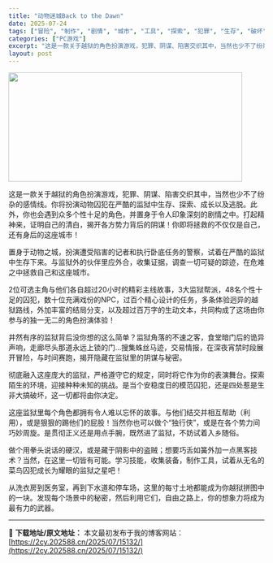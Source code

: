 ```yaml
---
title: "动物迷城Back to the Dawn"
date: 2025-07-24
tags: ["冒险", "制作", "剧情", "城市", "工具", "探索", "犯罪", "生存", "破坏", "角色"]
categories: ["PC游戏"]
excerpt: "这是一款关于越狱的角色扮演游戏，犯罪、阴谋、陷害交织其中，当然也少不了纷杂的感情线。你将扮演动物囚犯在严酷的监狱中生存、探索、成长以及逃脱。此外，你也会遇到众多个性十足的角色，并置身于令人印象深刻的剧情之中。打起精神来，证明自己的清白，揭开各方势力背后的阴谋！你即将拯救的不仅仅是自己，还有身后的这座&hellip;"
layout: post
---
```


<img class="aligncenter size-full wp-image-15099" src="https://2cy.202588.cn/wp-content/uploads/2025/07/2025072408214370.webp" alt="" width="460" height="215" />

这是一款关于越狱的角色扮演游戏，犯罪、阴谋、陷害交织其中，当然也少不了纷杂的感情线。你将扮演动物囚犯在严酷的监狱中生存、探索、成长以及逃脱。此外，你也会遇到众多个性十足的角色，并置身于令人印象深刻的剧情之中。打起精神来，证明自己的清白，揭开各方势力背后的阴谋！你即将拯救的不仅仅是自己，还有身后的这座城市！

置身于动物之城，扮演遭受陷害的记者和执行卧底任务的警察，试着在严酷的监狱中生存下来。与监狱外的伙伴里应外合，收集证据，调查一切可疑的踪迹，在危难之中拯救自己和这座城市。

2位可选主角与他们各自超过20小时的精彩主线故事，3大监狱帮派，48名个性十足的囚犯，数十位充满戏份的NPC，过百个精心设计的任务，多条体验迥异的越狱路线，外加丰富的结局分支，以及超过百万字的生动文本，共同构成了这场由你参与的独一无二的角色扮演体验！

井然有序的监狱背后没你想的这么简单？监狱角落的不速之客，食堂暗门后的诡异声响，走廊尽头那道永远上锁的门...搜集蛛丝马迹，交易情报，在深夜宵禁时段展开冒险，与时间赛跑，揭开隐藏在监狱里的阴谋与秘密。

彻底融入这座庞大的监狱，严格遵守它的规定，同时将它作为你的表演舞台。探索陌生的环境，迎接种种未知的挑战。是当个安稳度日的模范囚犯，还是四处惹是生非大搞破坏，这一切都将由你决定。

这座监狱里每个角色都拥有令人难以忘怀的故事。与他们结交并相互帮助（利用），或是狠狠的踢他们的屁股！当然你也可以做个“独行侠”，或是在各个势力间巧妙周旋。是贯彻正义还是用点手腕，既然进了监狱，不妨试着入乡随俗。

做个用拳头说话的硬汉，或是藏于阴影中的盗贼；想要巧舌如簧外加一点黑客技术？当然，在这里一切皆有可能。学习技能，收集装备，制作工具，试着从无名的菜鸟囚犯成长为耀眼的监狱之星吧！

从洗衣房到医务室，再到下水道和停车场，这里的每寸土地都能成为你越狱拼图中的一块。发现每个场景中的秘密，然后利用它们，自由之路上，你的想象力将成为最有力的武器。

---
📖 **下载地址/原文地址：** 本文最初发布于我的博客网站：[https://2cy.202588.cn/2025/07/15132/](https://2cy.202588.cn/2025/07/15132/)
